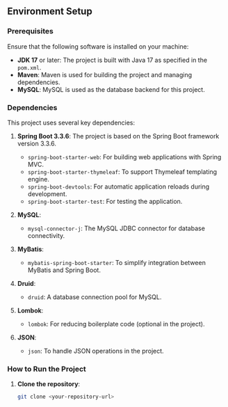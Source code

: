 ## Environment Setup

### Prerequisites
Ensure that the following software is installed on your machine:

- **JDK 17** or later: The project is built with Java 17 as specified in the `pom.xml`.
- **Maven**: Maven is used for building the project and managing dependencies.
- **MySQL**: MySQL is used as the database backend for this project.

### Dependencies

This project uses several key dependencies:

1. **Spring Boot 3.3.6**: The project is based on the Spring Boot framework version 3.3.6.
   - `spring-boot-starter-web`: For building web applications with Spring MVC.
   - `spring-boot-starter-thymeleaf`: To support Thymeleaf templating engine.
   - `spring-boot-devtools`: For automatic application reloads during development.
   - `spring-boot-starter-test`: For testing the application.

2. **MySQL**: 
   - `mysql-connector-j`: The MySQL JDBC connector for database connectivity.

3. **MyBatis**: 
   - `mybatis-spring-boot-starter`: To simplify integration between MyBatis and Spring Boot.

4. **Druid**: 
   - `druid`: A database connection pool for MySQL.

5. **Lombok**: 
   - `lombok`: For reducing boilerplate code (optional in the project).

6. **JSON**:
   - `json`: To handle JSON operations in the project.

### How to Run the Project

1. **Clone the repository**:
   ```bash
   git clone <your-repository-url>
